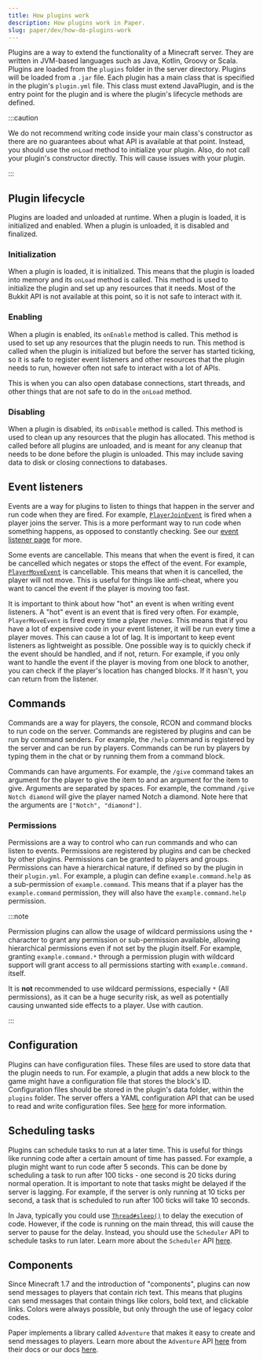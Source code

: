 ```yaml
---
title: How plugins work
description: How plugins work in Paper.
slug: paper/dev/how-do-plugins-work
---
```


Plugins are a way to extend the functionality of a Minecraft server. They are written in JVM-based languages such as
Java, Kotlin, Groovy or Scala. Plugins are loaded from the `plugins` folder in the server directory. Plugins will be
loaded from a `.jar` file.  Each plugin has a main class that is specified in the plugin's `plugin.yml` file. This
class must extend JavaPlugin, and is the entry point for the plugin and is where the plugin's lifecycle methods are
defined.

:::caution

We do not recommend writing code inside your main class's constructor as there are no guarantees about what
API is available at that point. Instead, you should use the `onLoad` method to initialize your plugin. Also,
do not call your plugin's constructor directly. This will cause issues with your plugin.

:::

## Plugin lifecycle

Plugins are loaded and unloaded at runtime. When a plugin is loaded, it is initialized and enabled. When a plugin is
unloaded, it is disabled and finalized.

### Initialization

When a plugin is loaded, it is initialized. This means that the plugin is loaded into memory and its `onLoad`
method is called. This method is used to initialize the plugin and set up any resources that it needs. Most of the
Bukkit API is not available at this point, so it is not safe to interact with it.

### Enabling

When a plugin is enabled, its `onEnable` method is called. This method is used to set up any resources that the plugin
needs to run. This method is called when the plugin is initialized but before the server has started ticking, so it is
safe to register event listeners and other resources that the plugin needs to run, however often not safe to interact
with a lot of APIs.

This is when you can also open database connections, start threads, and other things that are not safe to do in the
`onLoad` method.

### Disabling

When a plugin is disabled, its `onDisable` method is called. This method is used to clean up any resources that the
plugin has allocated. This method is called before all plugins are unloaded, and is meant for any cleanup that needs to
be done before the plugin is unloaded. This may include saving data to disk or closing connections to databases.

## Event listeners

Events are a way for plugins to listen to things that happen in the server and run code when they are fired. For
example, [`PlayerJoinEvent`](jd:paper:org.bukkit.event.player.PlayerJoinEvent) is fired when a player
joins the server. This is a more performant way to run code when something happens, as opposed to constantly checking.
See our [event listener page](/paper/dev/event-listeners) for more.

Some events are cancellable. This means that when the event is fired, it can be cancelled which negates or stops the
effect of the event. For example, [`PlayerMoveEvent`](jd:paper:org.bukkit.event.player.PlayerMoveEvent)
is cancellable. This means that when it is cancelled, the player will not move. This is useful for things like anti-cheat,
where you want to cancel the event if the player is moving too fast.

It is important to think about how "hot" an event is when writing event listeners. A "hot" event is an event that is fired
very often. For example, `PlayerMoveEvent` is fired every time a player moves. This means that if you have a lot of
expensive code in your event listener, it will be run every time a player moves. This can cause a lot of lag. It is
important to keep event listeners as lightweight as possible. One possible way is to quickly check if the event should
be handled, and if not, return. For example, if you only want to handle the event if the player is moving from one block
to another, you can check if the player's location has changed blocks. If it hasn't, you can return from the listener.

## Commands

Commands are a way for players, the console, RCON and command blocks to run code on the server. Commands are registered
by plugins and can be run by command senders. For example, the `/help` command is registered by the server and can be
run by players. Commands can be run by players by typing them in the chat or by running them from a command block.

Commands can have arguments. For example, the `/give` command takes an argument for the player to give the item to and
an argument for the item to give. Arguments are separated by spaces. For example, the command `/give Notch diamond` will
give the player named Notch a diamond. Note here that the arguments are `["Notch", "diamond"]`.

### Permissions

Permissions are a way to control who can run commands and who can listen to events. Permissions
are registered by plugins and can be checked by other plugins. Permissions can be granted to players and groups.
Permissions can have a hierarchical nature, if defined so by the plugin in their `plugin.yml`. For example, a
plugin can define `example.command.help` as a sub-permission of `example.command`. This means that if a player
has the `example.command` permission, they will also have the `example.command.help` permission.

:::note

Permission plugins can allow the usage of wildcard permissions using the `*` character to grant any permission
or sub-permission available, allowing hierarchical permissions even if not set by the plugin itself. For example,
granting `example.command.*` through a permission plugin with wildcard support will grant access to all permissions
starting with `example.command.` itself.

It is **not** recommended to use wildcard permissions, especially `*` (All permissions), as it can be a huge
security risk, as well as potentially causing unwanted side effects to a player. Use with caution.

:::

## Configuration

Plugins can have configuration files. These files are used to store data that the plugin needs to run. For example, a
plugin that adds a new block to the game might have a configuration file that stores the block's ID. Configuration files
should be stored in the plugin's data folder, within the `plugins` folder. The server offers a YAML configuration API
that can be used to read and write configuration files. See [here](/paper/dev/plugin-configurations) for more information.

## Scheduling tasks

Plugins can schedule tasks to run at a later time. This is useful for things like running code after a certain amount
of time has passed. For example, a plugin might want to run code after 5 seconds. This can be done by scheduling a task
to run after 100 ticks - one second is 20 ticks during normal operation. It is important to note that tasks might be
delayed if the server is lagging. For example, if the server is only running at 10 ticks per second, a task that is
scheduled to run after 100 ticks will take 10 seconds.

In Java, typically you could use [`Thread#sleep()`](jd:java:java.lang.Thread#sleep(long)) to delay
the execution of code. However, if the code is running on the main thread, this will cause the server to pause for the
delay. Instead, you should use the `Scheduler` API to schedule tasks to run later.
Learn more about the `Scheduler` API [here](/paper/dev/scheduler).

## Components

Since Minecraft 1.7 and the introduction of "components", plugins can now send messages to players that contain
rich text. This means that plugins can send messages that contain things like colors, bold text, and clickable links.
Colors were always possible, but only through the use of legacy color codes.

Paper implements a library called `Adventure` that makes it easy to create and send messages to players. Learn more
about the `Adventure` API [here](/adventure/) from their docs or our docs
[here](/paper/dev/component-api/introduction).
